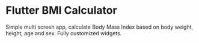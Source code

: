 # Flutter BMI Calculator 

Simple multi screeh app, calculate Body Mass Index based on body weight, height, age and sex. Fully customized widgets.

